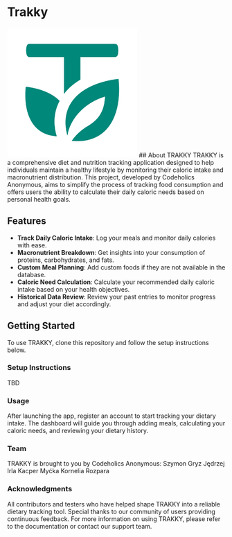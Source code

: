 # Trakky
<img src="assets/LOGO(1).svg" width="300" height="300" alt="banner">
## About TRAKKY
TRAKKY is a comprehensive diet and nutrition tracking application designed to help individuals maintain a healthy lifestyle by monitoring their caloric intake and macronutrient distribution. This project, developed by Codeholics Anonymous, aims to simplify the process of tracking food consumption and offers users the ability to calculate their daily caloric needs based on personal health goals.

## Features
- **Track Daily Caloric Intake**: Log your meals and monitor daily calories with ease.
- **Macronutrient Breakdown**: Get insights into your consumption of proteins, carbohydrates, and fats.
- **Custom Meal Planning**: Add custom foods if they are not available in the database.
- **Caloric Need Calculation**: Calculate your recommended daily caloric intake based on your health objectives.
- **Historical Data Review**: Review your past entries to monitor progress and adjust your diet accordingly.

## Getting Started
To use TRAKKY, clone this repository and follow the setup instructions below.

### Setup Instructions
TBD

### Usage
After launching the app, register an account to start tracking your dietary intake. The dashboard will guide you through adding meals, calculating your caloric needs, and reviewing your dietary history.

### Team
TRAKKY is brought to you by Codeholics Anonymous:
Szymon Gryz
Jędrzej Irla
Kacper Myćka
Kornelia Rozpara

### Acknowledgments
All contributors and testers who have helped shape TRAKKY into a reliable dietary tracking tool.
Special thanks to our community of users providing continuous feedback.
For more information on using TRAKKY, please refer to the documentation or contact our support team.
